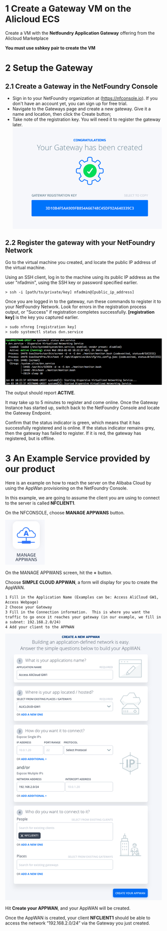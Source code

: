 


# 1 Create a Gateway VM on the Alicloud ECS

Create a VM with the **Netfoundry Application Gateway** offering from the Alicloud Marketplace

**You must use sshkey pair to create the VM**

# 2 Setup the Gateway

## 2.1 Create a Gateway in the NetFoundry Console

* Sign in to your NetFoundry organization at (https://nfconsole.io). If you don't have an account yet, you can sign up for free trial.
* Navigate to the Gateways page and create a new gateway. Give it a name and location, then click the Create button;
* Take note of the registration key. You will need it to register the gateway later.
![image](../../images/AzureStack01.png)
 

## 2.2 Register the gateway with your NetFoundry Network
Go to the virtual machine you created, and locate the public IP address of the virtual machine.

Using an SSH client, log in to the machine using its public IP address as the user "nfadmin", using the SSH key or password specified earlier.

    > ssh -i [path/to/private/key] nfadmin@[public_ip_address]

Once you are logged in to the gateway, run these commands to register it to your NetFoundry Network. Look for errors in the registration process output, or "Success" if registration completes successfully. **\[registration key\]** is the key you captured earlier.

    > sudo nfnreg [registration key]
    > sudo systemctl status dvn.service

![image](../../images/AzureStack06.png)
 
The output should report **ACTIVE**.

It may take up to 5 minutes to register and come online. Once the Gateway Instance has started up, switch back to the NetFoundry Console and locate the Gateway Endpoint.

Confirm that the status indicator is green, which means that it has successfully registered and is online. If the status indicator remains grey, then the gateway has failed to register. If it is red, the gateway has registered, but is offline.


# 3 An Example Service provided by our product
Here is an example on how to reach the server on the Alibaba Cloud by using the AppWan provisioning on the NetFoundry Console.

In this example, we are going to assume the client you are using to connect to the server is called **NFCLIENT1**.

On the NFCONSOLE, choose **MANAGE APPWANS** button.

![image](../../images/AzureStack07.png)

On the MANAGE APPWANS screen, hit the **+** button.

Choose **SIMPLE CLOUD APPWAN**, a form will display for you to create the AppWAN.

    1 Fill in the Application Name (Examples can be: Access AliCloud GW1, Access Webpage)
    2 Choose your Gateway
    3 Fill in the Connection information.  This is where you want the traffic to go once it reaches your gateway (in our example, we fill in a subnet: 192.168.2.0/24)
    4 Add your client to the APPWAN

![image](../../images/UserGuide1.png)

Hit **Create your APPWAN**, and your AppWAN will be created.

Once the AppWAN is created, your client **NFCLIENT1** should be able to access the network “192.168.2.0/24” via the Gateway you just created.
